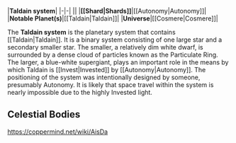 |**Taldain system**|
|-|-|
||
|**[[Shard\|Shards]]**|[[Autonomy\|Autonomy]]|
|**Notable Planet(s)**|[[Taldain\|Taldain]]|
|**Universe**|[[Cosmere\|Cosmere]]|

The **Taldain system** is the planetary system that contains [[Taldain\|Taldain]]. It is a binary system consisting of one large star and a secondary smaller star. The smaller, a relatively dim white dwarf, is surrounded by a dense cloud of particles known as the Particulate Ring. The larger, a blue-white supergiant, plays an important role in the means by which Taldain is [[Invest\|Invested]] by [[Autonomy\|Autonomy]]. The positioning of the system was intentionally designed by someone, presumably Autonomy. It is likely that space travel within the system is nearly impossible due to the highly Invested light.

## Celestial Bodies





https://coppermind.net/wiki/AisDa